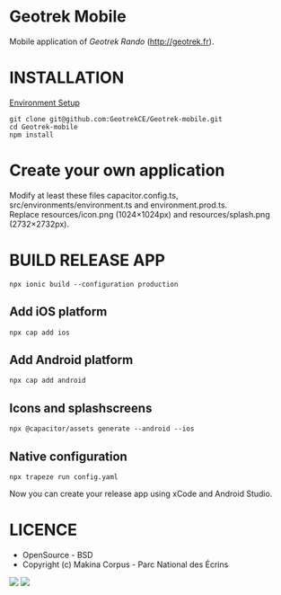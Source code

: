 # Geotrek Mobile

Mobile application of _Geotrek Rando_ (http://geotrek.fr).

# INSTALLATION

[Environment Setup](https://capacitorjs.com/docs/getting-started/environment-setup)

```
git clone git@github.com:GeotrekCE/Geotrek-mobile.git
cd Geotrek-mobile
npm install
```

# Create your own application

Modify at least these files capacitor.config.ts, src/environments/environment.ts and environment.prod.ts.\
Replace resources/icon.png (1024×1024px) and resources/splash.png (2732×2732px).

# BUILD RELEASE APP

```
npx ionic build --configuration production
```

## Add iOS platform

```
npx cap add ios
```

## Add Android platform

```
npx cap add android
```

## Icons and splashscreens

```
npx @capacitor/assets generate --android --ios
```

## Native configuration

```
npx trapeze run config.yaml
```

Now you can create your release app using xCode and Android Studio.

# LICENCE

- OpenSource - BSD
- Copyright (c) Makina Corpus - Parc National des Écrins

[<img src="https://geotrek.fr/assets/img/logo_makina.svg">](https://territoires.makina-corpus.com/)
[<img src="https://geonature.fr/img/logo-pne.jpg">](https://www.ecrins-parcnational.fr)
